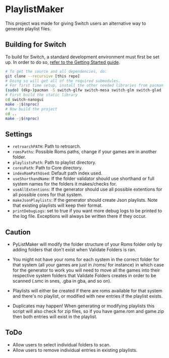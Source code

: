 # PlaylistMaker
This project was made for giving Switch users an alternative way to generate playlist files.

## Building for Switch

To build for Switch, a standard development environment must first be set up. In order to do so, [refer to the Getting Started guide](https://devkitpro.org/wiki/Getting_Started).

```bash
# To get the source and all dependencies, do:
git clone --recursive [this repo]
# Doing so will get all of the required submodules.
# For first time setup, install the other needed libraries from pacman
(sudo) (dkp-)pacman -S switch-glfw switch-mesa switch-glm switch-glad
# First build the static library
cd switch-nanogui
make -j$(nproc)
# Now build the project
cd ..
make -j$(nproc)
```

## Settings
- `retroarchPATH`: Path to retroarch.
- `romsPaths`: Possible Roms paths, change if your games are in another folder.
- `playlistsPath`: Path to playlist directory.
- `coresPath`: Path to Core directory.
- `indexRomPathUsed`: Default path index used.
- `useShorthandName`: If the folder validator should use shorthand or full system names for the folders it makes/checks for.
- `useAllExtentions`: If the generator should use all possible extentions for all possible cores for that system.
- `makeJsonPlaylists`: If the generator should create Json playlists.  Note that existing playlists will keep their format.
- `printDebugLogs`: set to true if you want more debug logs to be printed to the log file.  Exceptions will always be written there if they occur.

## Caution
- PyListMaker will modify the folder structure of your Roms folder only by adding folders that don't exist when Validate Folders is ran.

- You might not have your roms for each system in the correct folder for that system (all your games are just in /roms/ for instance) in which case for the generator to work you will need to move all the games into their respective system folders that Validate Folders creates in order to be scanned (.smc in snes, .gba in gba, and so on).

- Playlists will either be created if there are roms available for that system and there's no playlist, or modified with new entries if the playlist exists.

- Duplicates may happen!  When generating or modifying playlists this script will also check for zip files, so if you have game.rom and game.zip then both entries will exist in the playlist.

## ToDo
- Allow users to select individual folders to scan.
- Allow users to remove individual entries in existing playlists.
